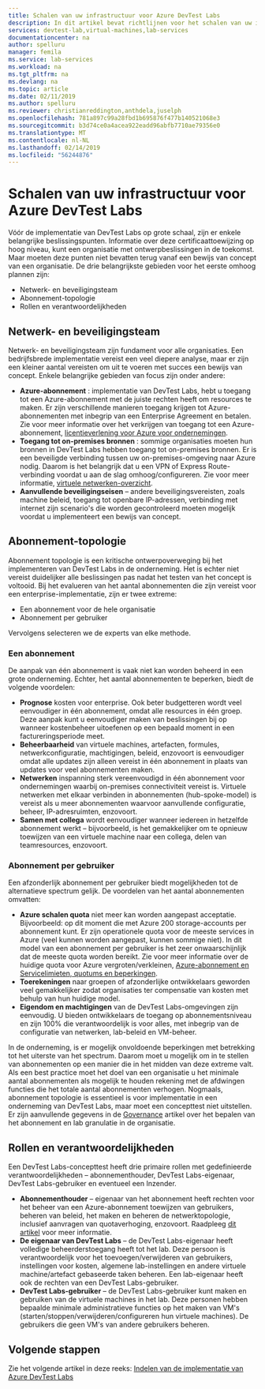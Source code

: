 ```yaml
---
title: Schalen van uw infrastructuur voor Azure DevTest Labs
description: In dit artikel bevat richtlijnen voor het schalen van uw infrastructuur voor Azure DevTest Labs.
services: devtest-lab,virtual-machines,lab-services
documentationcenter: na
author: spelluru
manager: femila
ms.service: lab-services
ms.workload: na
ms.tgt_pltfrm: na
ms.devlang: na
ms.topic: article
ms.date: 02/11/2019
ms.author: spelluru
ms.reviewer: christianreddington,anthdela,juselph
ms.openlocfilehash: 781a897c99a28fbd1b695876f477b140521068e3
ms.sourcegitcommit: b3d74ce0a4acea922eadd96abfb7710ae79356e0
ms.translationtype: MT
ms.contentlocale: nl-NL
ms.lasthandoff: 02/14/2019
ms.locfileid: "56244876"
---
```

# <a name="scale-up-your-azure-devtest-labs-infrastructure"></a>Schalen van uw infrastructuur voor Azure DevTest Labs
Vóór de implementatie van DevTest Labs op grote schaal, zijn er enkele belangrijke beslissingspunten. Informatie over deze certificaattoewijzing op hoog niveau, kunt een organisatie met ontwerpbeslissingen in de toekomst. Maar moeten deze punten niet bevatten terug vanaf een bewijs van concept van een organisatie. De drie belangrijkste gebieden voor het eerste omhoog plannen zijn:

- Netwerk- en beveiligingsteam
- Abonnement-topologie
- Rollen en verantwoordelijkheden

## <a name="networking-and-security"></a>Netwerk- en beveiligingsteam
Netwerk- en beveiligingsteam zijn fundament voor alle organisaties. Een bedrijfsbrede implementatie vereist een veel diepere analyse, maar er zijn een kleiner aantal vereisten om uit te voeren met succes een bewijs van concept. Enkele belangrijke gebieden van focus zijn onder andere:

- **Azure-abonnement** : implementatie van DevTest Labs, hebt u toegang tot een Azure-abonnement met de juiste rechten heeft om resources te maken. Er zijn verschillende manieren toegang krijgen tot Azure-abonnementen met inbegrip van een Enterprise Agreement en betalen. Zie voor meer informatie over het verkrijgen van toegang tot een Azure-abonnement, [licentieverlening voor Azure voor ondernemingen](https://azure.microsoft.com/pricing/enterprise-agreement/).
- **Toegang tot on-premises bronnen** : sommige organisaties moeten hun bronnen in DevTest Labs hebben toegang tot on-premises bronnen. Er is een beveiligde verbinding tussen uw on-premises-omgeving naar Azure nodig. Daarom is het belangrijk dat u een VPN of Express Route-verbinding voordat u aan de slag omhoog/configureren. Zie voor meer informatie, [virtuele netwerken-overzicht](../virtual-network/virtual-networks-overview.md).
- **Aanvullende beveiligingseisen** – andere beveiligingsvereisten, zoals machine beleid, toegang tot openbare IP-adressen, verbinding met internet zijn scenario's die worden gecontroleerd moeten mogelijk voordat u implementeert een bewijs van concept. 

## <a name="subscription-topology"></a>Abonnement-topologie
Abonnement topologie is een kritische ontwerpoverweging bij het implementeren van DevTest Labs in de onderneming. Het is echter niet vereist duidelijker alle beslissingen pas nadat het testen van het concept is voltooid. Bij het evalueren van het aantal abonnementen die zijn vereist voor een enterprise-implementatie, zijn er twee extreme: 

- Een abonnement voor de hele organisatie
- Abonnement per gebruiker

Vervolgens selecteren we de experts van elke methode.

### <a name="one-subscription"></a>Een abonnement
De aanpak van één abonnement is vaak niet kan worden beheerd in een grote onderneming. Echter, het aantal abonnementen te beperken, biedt de volgende voordelen:

- **Prognose** kosten voor enterprise.  Ook beter budgetteren wordt veel eenvoudiger in één abonnement, omdat alle resources in één groep. Deze aanpak kunt u eenvoudiger maken van beslissingen bij op wanneer kostenbeheer uitoefenen op een bepaald moment in een factureringsperiode meet.
- **Beheerbaarheid** van virtuele machines, artefacten, formules, netwerkconfiguratie, machtigingen, beleid, enzovoort is eenvoudiger omdat alle updates zijn alleen vereist in één abonnement in plaats van updates voor veel abonnementen maken.
- **Netwerken** inspanning sterk vereenvoudigd in één abonnement voor ondernemingen waarbij on-premises connectiviteit vereist is. Virtuele netwerken met elkaar verbinden in abonnementen (hub-spoke-model) is vereist als u meer abonnementen waarvoor aanvullende configuratie, beheer, IP-adresruimten, enzovoort.
- **Samen met collega** wordt eenvoudiger wanneer iedereen in hetzelfde abonnement werkt – bijvoorbeeld, is het gemakkelijker om te opnieuw toewijzen van een virtuele machine naar een collega, delen van teamresources, enzovoort.

### <a name="subscription-per-user"></a>Abonnement per gebruiker
Een afzonderlijk abonnement per gebruiker biedt mogelijkheden tot de alternatieve spectrum gelijk. De voordelen van het aantal abonnementen omvatten:

- **Azure schalen quota** niet meer kan worden aangepast acceptatie. Bijvoorbeeld: op dit moment die met Azure 200 storage-accounts per abonnement kunt. Er zijn operationele quota voor de meeste services in Azure (veel kunnen worden aangepast, kunnen sommige niet). In dit model van een abonnement per gebruiker is het zeer onwaarschijnlijk dat de meeste quota worden bereikt. Zie voor meer informatie over de huidige quota voor Azure vergroten/verkleinen, [Azure-abonnement en Servicelimieten, quotums en beperkingen](../azure-subscription-service-limits.md).
- **Toerekeningen** naar groepen of afzonderlijke ontwikkelaars geworden veel gemakkelijker zodat organisaties ter compensatie van kosten met behulp van hun huidige model.
- **Eigendom en machtigingen** van de DevTest Labs-omgevingen zijn eenvoudig. U bieden ontwikkelaars de toegang op abonnementsniveau en zijn 100% die verantwoordelijk is voor alles, met inbegrip van de configuratie van netwerken, lab-beleid en VM-beheer.

In de onderneming, is er mogelijk onvoldoende beperkingen met betrekking tot het uiterste van het spectrum. Daarom moet u mogelijk om in te stellen van abonnementen op een manier die in het midden van deze extreme valt. Als een best practice moet het doel van een organisatie u het minimale aantal abonnementen als mogelijk te houden rekening met de afdwingen functies die het totale aantal abonnementen verhogen. Nogmaals, abonnement topologie is essentieel is voor implementatie in een onderneming van DevTest Labs, maar moet een concepttest niet uitstellen. Er zijn aanvullende gegevens in de [Governance](devtest-lab-guidance-governance-policy-compliance.md) artikel over het bepalen van het abonnement en lab granulatie in de organisatie.

## <a name="roles-and-responsibilities"></a>Rollen en verantwoordelijkheden
Een DevTest Labs-concepttest heeft drie primaire rollen met gedefinieerde verantwoordelijkheden – abonnementhouder, DevTest Labs-eigenaar, DevTest Labs-gebruiker en eventueel een Inzender.

- **Abonnementhouder** – eigenaar van het abonnement heeft rechten voor het beheer van een Azure-abonnement toewijzen van gebruikers, beheren van beleid, het maken en beheren de netwerktopologie, inclusief aanvragen van quotaverhoging, enzovoort. Raadpleeg [dit artikel](../role-based-access-control/rbac-and-directory-admin-roles.md) voor meer informatie.
- **De eigenaar van DevTest Labs** – de DevTest Labs-eigenaar heeft volledige beheerderstoegang heeft tot het lab. Deze persoon is verantwoordelijk voor het toevoegen/verwijderen van gebruikers, instellingen voor kosten, algemene lab-instellingen en andere virtuele machine/artefact gebaseerde taken beheren. Een lab-eigenaar heeft ook de rechten van een DevTest Labs-gebruiker.
- **DevTest Labs-gebruiker** – de DevTest Labs-gebruiker kunt maken en gebruiken van de virtuele machines in het lab. Deze personen hebben bepaalde minimale administratieve functies op het maken van VM's (starten/stoppen/verwijderen/configureren hun virtuele machines). De gebruikers die geen VM's van andere gebruikers beheren.

## <a name="next-steps"></a>Volgende stappen
Zie het volgende artikel in deze reeks: [Indelen van de implementatie van Azure DevTest Labs](devtest-lab-guidance-orchestrate-implementation.md)